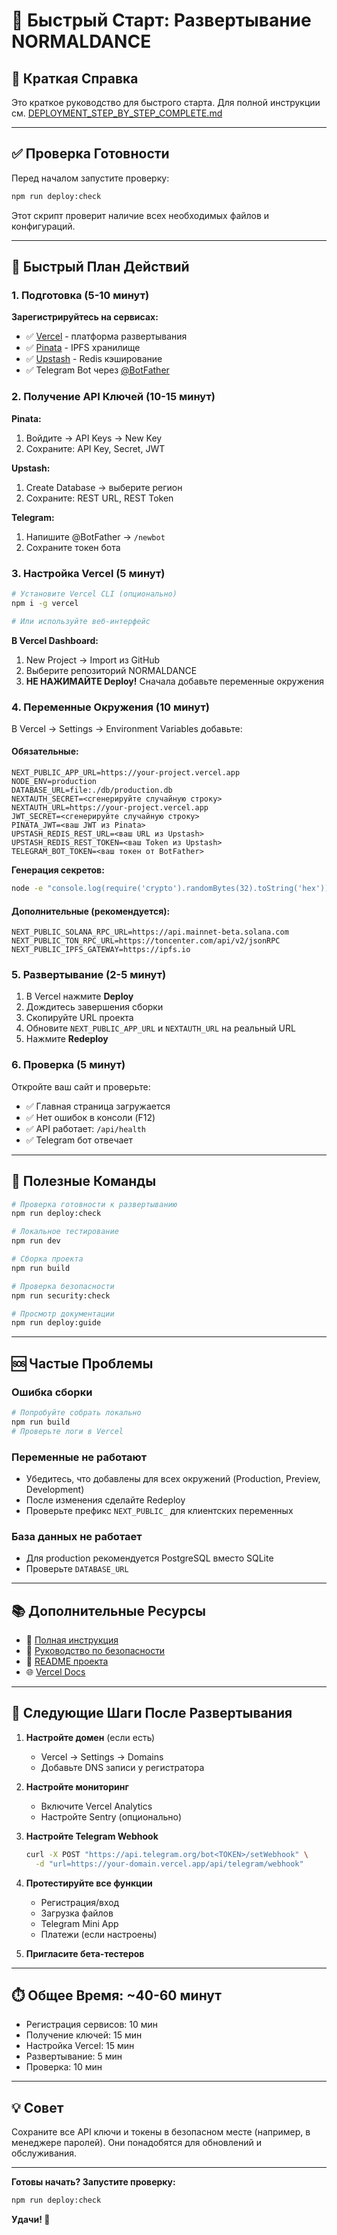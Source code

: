 # 🚀 Быстрый Старт: Развертывание NORMALDANCE

## 📝 Краткая Справка

Это краткое руководство для быстрого старта. Для полной инструкции см. [DEPLOYMENT_STEP_BY_STEP_COMPLETE.md](./DEPLOYMENT_STEP_BY_STEP_COMPLETE.md)

---

## ✅ Проверка Готовности

Перед началом запустите проверку:

```bash
npm run deploy:check
```

Этот скрипт проверит наличие всех необходимых файлов и конфигураций.

---

## 🎯 Быстрый План Действий

### 1. Подготовка (5-10 минут)

**Зарегистрируйтесь на сервисах:**

- ✅ [Vercel](https://vercel.com) - платформа развертывания
- ✅ [Pinata](https://pinata.cloud) - IPFS хранилище
- ✅ [Upstash](https://upstash.com) - Redis кэширование
- ✅ Telegram Bot через [@BotFather](https://t.me/BotFather)

### 2. Получение API Ключей (10-15 минут)

**Pinata:**

1. Войдите → API Keys → New Key
2. Сохраните: API Key, Secret, JWT

**Upstash:**

1. Create Database → выберите регион
2. Сохраните: REST URL, REST Token

**Telegram:**

1. Напишите @BotFather → `/newbot`
2. Сохраните токен бота

### 3. Настройка Vercel (5 минут)

```bash
# Установите Vercel CLI (опционально)
npm i -g vercel

# Или используйте веб-интерфейс
```

**В Vercel Dashboard:**

1. New Project → Import из GitHub
2. Выберите репозиторий NORMALDANCE
3. **НЕ НАЖИМАЙТЕ Deploy!** Сначала добавьте переменные окружения

### 4. Переменные Окружения (10 минут)

В Vercel → Settings → Environment Variables добавьте:

#### Обязательные:

```env
NEXT_PUBLIC_APP_URL=https://your-project.vercel.app
NODE_ENV=production
DATABASE_URL=file:./db/production.db
NEXTAUTH_SECRET=<сгенерируйте случайную строку>
NEXTAUTH_URL=https://your-project.vercel.app
JWT_SECRET=<сгенерируйте случайную строку>
PINATA_JWT=<ваш JWT из Pinata>
UPSTASH_REDIS_REST_URL=<ваш URL из Upstash>
UPSTASH_REDIS_REST_TOKEN=<ваш Token из Upstash>
TELEGRAM_BOT_TOKEN=<ваш токен от BotFather>
```

**Генерация секретов:**

```bash
node -e "console.log(require('crypto').randomBytes(32).toString('hex'))"
```

#### Дополнительные (рекомендуется):

```env
NEXT_PUBLIC_SOLANA_RPC_URL=https://api.mainnet-beta.solana.com
NEXT_PUBLIC_TON_RPC_URL=https://toncenter.com/api/v2/jsonRPC
NEXT_PUBLIC_IPFS_GATEWAY=https://ipfs.io
```

### 5. Развертывание (2-5 минут)

1. В Vercel нажмите **Deploy**
2. Дождитесь завершения сборки
3. Скопируйте URL проекта
4. Обновите `NEXT_PUBLIC_APP_URL` и `NEXTAUTH_URL` на реальный URL
5. Нажмите **Redeploy**

### 6. Проверка (5 минут)

Откройте ваш сайт и проверьте:

- ✅ Главная страница загружается
- ✅ Нет ошибок в консоли (F12)
- ✅ API работает: `/api/health`
- ✅ Telegram бот отвечает

---

## 🔧 Полезные Команды

```bash
# Проверка готовности к развертыванию
npm run deploy:check

# Локальное тестирование
npm run dev

# Сборка проекта
npm run build

# Проверка безопасности
npm run security:check

# Просмотр документации
npm run deploy:guide
```

---

## 🆘 Частые Проблемы

### Ошибка сборки

```bash
# Попробуйте собрать локально
npm run build
# Проверьте логи в Vercel
```

### Переменные не работают

- Убедитесь, что добавлены для всех окружений (Production, Preview, Development)
- После изменения сделайте Redeploy
- Проверьте префикс `NEXT_PUBLIC_` для клиентских переменных

### База данных не работает

- Для production рекомендуется PostgreSQL вместо SQLite
- Проверьте `DATABASE_URL`

---

## 📚 Дополнительные Ресурсы

- 📖 [Полная инструкция](./DEPLOYMENT_STEP_BY_STEP_COMPLETE.md)
- 🔐 [Руководство по безопасности](./SECURITY.md)
- 📝 [README проекта](./README.md)
- 🌐 [Vercel Docs](https://vercel.com/docs)

---

## 🎯 Следующие Шаги После Развертывания

1. **Настройте домен** (если есть)

   - Vercel → Settings → Domains
   - Добавьте DNS записи у регистратора

2. **Настройте мониторинг**

   - Включите Vercel Analytics
   - Настройте Sentry (опционально)

3. **Настройте Telegram Webhook**

   ```bash
   curl -X POST "https://api.telegram.org/bot<TOKEN>/setWebhook" \
     -d "url=https://your-domain.vercel.app/api/telegram/webhook"
   ```

4. **Протестируйте все функции**

   - Регистрация/вход
   - Загрузка файлов
   - Telegram Mini App
   - Платежи (если настроены)

5. **Пригласите бета-тестеров**

---

## ⏱️ Общее Время: ~40-60 минут

- Регистрация сервисов: 10 мин
- Получение ключей: 15 мин
- Настройка Vercel: 15 мин
- Развертывание: 5 мин
- Проверка: 10 мин

---

## 💡 Совет

Сохраните все API ключи и токены в безопасном месте (например, в менеджере паролей). Они понадобятся для обновлений и обслуживания.

---

**Готовы начать? Запустите проверку:**

```bash
npm run deploy:check
```

**Удачи! 🚀**

